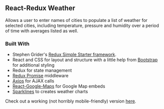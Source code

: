 ## React-Redux Weather

Allows a user to enter names of cities to populate a list of weather for selected cities, including temperature, pressure and humidity over a period of time with averages listed as well.

### Built With

* Stephen Grider's [Redux Simple Starter framework](https://github.com/StephenGrider/ReduxSimpleStarter).
* React and CSS for layout and structure with a little help from [Bootstrap](http://getbootstrap.com/) for additional styling
* Redux for state management
* [Redux Promise](https://github.com/acdlite/redux-promise) middleware
* [Axios](https://github.com/mzabriskie/axios) for AJAX calls
* [React-Google-Maps](https://github.com/tomchentw/react-google-maps) for Google Map embeds
* [Sparklines](https://github.com/borisyankov/react-sparklines) to creates weather charts

Check out a working (not horribly mobile-friendly) version [here](http://weather-danbuda.surge.sh/).
